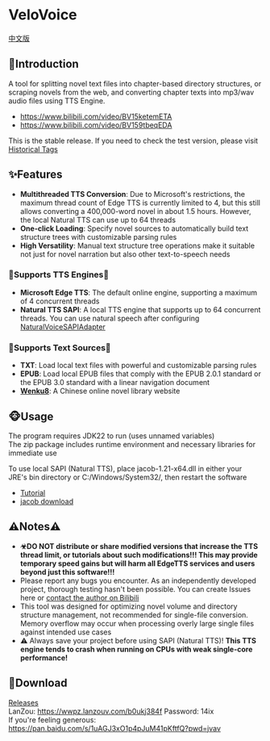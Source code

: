 # VeloVoice
[中文版](README.zh.md)

## 📢Introduction

A tool for splitting novel text files into chapter-based directory structures, or scraping novels from the web, and converting chapter texts into mp3/wav audio files using TTS Engine.
- <https://www.bilibili.com/video/BV15ketemETA>
- <https://www.bilibili.com/video/BV159tbeqEDA>

This is the stable release. If you need to check the test version, please visit [Historical Tags](<https://github.com/Mai-Onsyn/VeloVoice/tree/Test-v0.6.2>)

## ✨Features

- **Multithreaded TTS Conversion**: Due to Microsoft's restrictions, the maximum thread count of Edge TTS is currently limited to 4, but this still allows converting a 400,000-word novel in about 1.5 hours. However, the local Natural TTS can use up to 64 threads
- **One-click Loading**: Specify novel sources to automatically build text structure trees with customizable parsing rules
- **High Versatility**: Manual text structure tree operations make it suitable not just for novel narration but also other text-to-speech needs

### 🧨Supports TTS Engines🧨
- **Microsoft Edge TTS**: The default online engine, supporting a maximum of 4 concurrent threads
- **Natural TTS SAPI**: A local TTS engine that supports up to 64 concurrent threads. You can use natural speech after configuring [NaturalVoiceSAPIAdapter](https://github.com/gexgd0419/NaturalVoiceSAPIAdapter)
### 🎫Supports Text Sources🎫
- **TXT**: Load local text files with powerful and customizable parsing rules
- **EPUB**: Load local EPUB files that comply with the EPUB 2.0.1 standard or the EPUB 3.0 standard with a linear navigation document
- **[Wenku8](https://www.wenku8.net/index.php)**: A Chinese online novel library website

## 🐵Usage

The program requires JDK22 to run (uses unnamed variables)  
The zip package includes runtime environment and necessary libraries for immediate use

To use local SAPI (Natural TTS), place jacob-1.21-x64.dll in either your JRE's bin directory or C:/Windows/System32/, then restart the software
- [Tutorial](https://github.com/Mai-Onsyn/VeloVoice/wiki)
- [jacob download](https://github.com/freemansoft/jacob-project/releases/tag/Root_B-1_21)

## ⚠Notes⚠

- **☣DO NOT distribute or share modified versions that increase the TTS thread limit, or tutorials about such modifications!!! This may provide temporary speed gains but will harm all EdgeTTS services and users beyond just this software!!!**
- Please report any bugs you encounter. As an independently developed project, thorough testing hasn't been possible. You can create Issues here or [contact the author on Bilibili](https://space.bilibili.com/544189344)
- This tool was designed for optimizing novel volume and directory structure management, not recommended for single-file conversion. Memory overflow may occur when processing overly large single files against intended use cases
- ⚠ Always save your project before using SAPI (Natural TTS)! **This TTS engine tends to crash when running on CPUs with weak single-core performance!**

## 🛴Download

[Releases](https://github.com/Mai-Onsyn/VeloVoice/releases)  
LanZou: <https://wwpz.lanzouv.com/b0ukj384f> Password: 14ix  
If you're feeling generous: <https://pan.baidu.com/s/1uAGJ3xO1p4pJuM41pKftfQ?pwd=jvav>